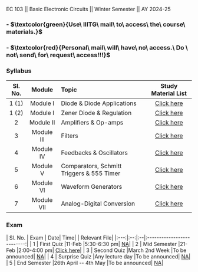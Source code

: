 EC 103 || Basic Electronic Circuits || Winter Semester || AY 2024-25

### - $\textcolor{green}{Use\ IIITG\ mail\ to\ access\ the\ course\ materials.\}$

### - $\textcolor{red}{Personal\ mail\ will\ have\ no\ access.\ Do \ not\ send\ for\ request\ access\!!!\}$

### Syllabus
| Sl. No. | Module | Topic  | Study Material List|                                                                                              
|:---:|:--:|:--|:--------------------------:|
| 1 (1)     | Module I      |Diode & Diode Applications | [Click here](https://drive.google.com/file/d/1nXrVjdfMyZQGvHNL_-6iKvVXOPEZ_Wt6/view?usp=drive_link)| 
| 1 (2)   | Module I      |Zener Diode & Regulation| [Click here](https://drive.google.com/file/d/1r5ZVA7gSLzGQjyOI37WsKqLfTt6-KFM8/view?usp=drive_link)|   
| 2       | Module II     |Amplifiers & Op-amps| [Click here](https://drive.google.com/file/d/1YN0sDp4b2JxyMx88DVXiAHH0BE7zBJc2/view?usp=drive_link)| 
| 3       | Module III    |Filters| [Click here](https://drive.google.com/file/d/1gSWUr99PujgpJ81hZ8fA8jbgHngy7CkZ/view?usp=drive_link)|
| 4       | Module IV     |Feedbacks & Oscillators | [Click here](https://drive.google.com/file/d/1iYshOm-bmEK0umz-KAZatn5gBDdp15NP/view?usp=drive_link)|
| 5       | Module V      |Comparators, Schmitt Triggers & 555 Timer | [Click here](https://drive.google.com/file/d/1jdUDvC9W0tQAbnXML02yu7IbwuGdYw5C/view?usp=drive_link)|
| 6       | Module VI     |Waveform Generators | [Click here](https://drive.google.com/file/d/17BUJcNpx--W1GZMEE2fe4goxwQVGND_B/view?usp=drive_link)|
| 7       | Module VII    |Analog-Digital Conversion | [Click here](https://drive.google.com/file/d/1rNZG7YNIVllkvws8g3PKkGHF2JPEzd0v/view?usp=drive_link)|


### Exam
| Sl. No. | Exam | Date| Time| | Relevant File| 
|:---:|:--:|:--|:--------------------------:|
| 1   | First Quiz       |11-Feb |5:30-6:30 pm| [NA]()|
| 2   | Mid Semester     |21-Feb |2:00-4:00 pm| [Click here](https://drive.google.com/file/d/1nXrVjdfMyZQGvHNL_-6iKvVXOPEZ_Wt6/view?usp=drive_link)|
| 3   | Second Quiz      |March 2nd Week |To be announced| [NA]()|
| 4   | Surprise Quiz    |Any lecture day |To be announced| [NA]()|
| 5   | End Semester    |26th April -- 4th May |To be announced| [NA]()|

